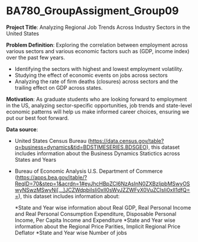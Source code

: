 # BA780_GroupAssigment_Group09

**Project Title**: Analyzing Regional Job Trends Across Industry Sectors in the United States


**Problem Definition**: Exploring the correlation between employment across various sectors and various economic factors such as (GDP, income index) over the past few years.

* Identifying the sectors with highest and lowest employment volatility.
* Studying the effect of economic events on jobs across sectors
* Analyzing the rate of firm deaths (closures) across sectors and the trailing effect on GDP across states.


**Motivation**: As graduate students who are looking forward to employment in the US, analyzing sector-specific opportunities, job trends and state-level economic patterns will help us make informed career choices, ensuring we put our best foot forward.


**Data source**:

* United States Census Bureau (https://data.census.gov/table?q=business+dynamics&tid=BDSTIMESERIES.BDSGEO), this dataset includes information about the Business Dynamics Statictics across States and Years

* Bureau of Economic Analysis U.S. Department of Commerce (https://apps.bea.gov/itable/?ReqID=70&step=1&acrdn=1#eyJhcHBpZCI6NzAsInN0ZXBzIjpbMSwyOSwyNSwzMSwyNi[…]JCZWdpbiIsIi0xIl0sWyJZZWFyX0VuZCIsIi0xIl1dfQ==), this dataset includes information about:
  
   *State and Year wise information about Real GDP, Real Personal Income and Real Personal Consumption Expenditure, Disposable Personal Income, Per Capita Income and Expenditure
   *State and Year wise information about the Regional Price Parities, Implicit Regional Price Deflator
   *State and Year wise Number of jobs
